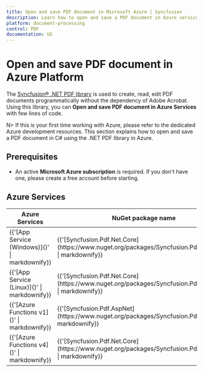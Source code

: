 ```yaml
---
title: Open and save PDF document in Microsoft Azure | Syncfusion
description: Learn how to open and save a PDF document in Azure services using Syncfusion .NET PDF library in C#.
platform: document-processing
control: PDF
documentation: UG
---
```


# Open and save PDF document in Azure Platform 

The [Syncfusion&reg; .NET PDF library](https://www.syncfusion.com/document-processing/pdf-framework/net) is used to create, read, edit PDF documents programmatically without the dependency of Adobe Acrobat. Using this library, you can **Open and save PDF document in Azure Services** with few lines of code. 

N> If this is your first time working with Azure, please refer to the dedicated Azure development resources. This section explains how to open and save a PDF document in C# using the .NET PDF library in Azure. 

## Prerequisites 
* An active **Microsoft Azure subscription** is required. If you don't have one, please create a free account before starting.

## Azure Services
<table>
<thead>
<tr>
<th>
Azure Services<br/></th><th>
NuGet package name<br/></th></tr></thead>

<tr>
<td>
{{'[App Service (Windows)]()' | markdownify}}<br/></td><td>
{{'[Syncfusion.Pdf.Net.Core](https://www.nuget.org/packages/Syncfusion.Pdf.Net.Core)' | markdownify}}</td></tr>
<tr>
<td>
{{'[App Service (Linux)]()' | markdownify}}<br/></td><td>
{{'[Syncfusion.Pdf.Net.Core](https://www.nuget.org/packages/Syncfusion.Pdf.Net.Core)' | markdownify}}<br/></td></tr>
<tr>
<td>
{{'[Azure Functions v1]()' | markdownify}}<br/></td><td>
{{'[Syncfusion.Pdf.AspNet](https://www.nuget.org/packages/Syncfusion.Pdf.AspNet)' | markdownify}}<br/></td></tr>
<tr>
<td>
{{'[Azure Functions v4]()' | markdownify}}<br/></td><td>
{{'[Syncfusion.Pdf.Net.Core](https://www.nuget.org/packages/Syncfusion.Pdf.Net.Core)' | markdownify}}<br/></td></tr>
</table>
